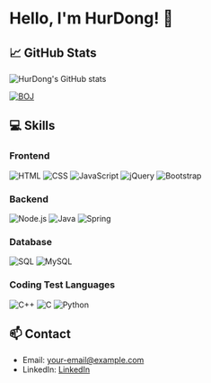 # Hello, I'm HurDong! 👋

## 📈 GitHub Stats

![HurDong's GitHub stats](https://github-readme-stats.vercel.app/api?username=HurDong&show_icons=true&theme=radical)

[![BOJ](http://mazassumnida.wtf/api/v2/generate_badge?boj=gjehdals)](https://www.acmicpc.net/user/gjehdals456)

## 💻 Skills

### Frontend
![HTML](https://img.shields.io/badge/-HTML-orange?logo=html5&logoColor=white)
![CSS](https://img.shields.io/badge/-CSS-blue?logo=css3&logoColor=white)
![JavaScript](https://img.shields.io/badge/-JavaScript-yellow?logo=javascript&logoColor=white)
![jQuery](https://img.shields.io/badge/-jQuery-blue?logo=jquery&logoColor=white)
![Bootstrap](https://img.shields.io/badge/-Bootstrap-purple?logo=bootstrap&logoColor=white)

### Backend
![Node.js](https://img.shields.io/badge/-Node.js-green?logo=node.js&logoColor=white)
![Java](https://img.shields.io/badge/-Java-red?logo=java&logoColor=white)
![Spring](https://img.shields.io/badge/-Spring-brightgreen?logo=spring&logoColor=white)

### Database
![SQL](https://img.shields.io/badge/-SQL-blue?logo=sql&logoColor=white)
![MySQL](https://img.shields.io/badge/-MySQL-lightblue?logo=mysql&logoColor=white)

### Coding Test Languages
![C++](https://img.shields.io/badge/-C++-purple?logo=c%2B%2B&logoColor=white)
![C](https://img.shields.io/badge/-C-grey?logo=c&logoColor=white)
![Python](https://img.shields.io/badge/-Python-yellow?logo=python&logoColor=white)

## 📫 Contact

- Email: your-email@example.com
- LinkedIn: [LinkedIn](https://www.linkedin.com/in/your-linkedin-profile/)
